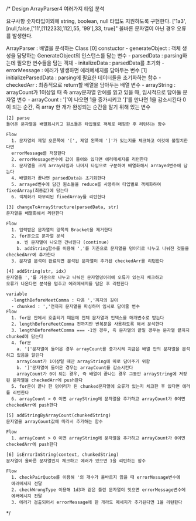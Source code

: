 /* Design
  ArrayParser4 여러가지 타입 분석

  요구사항
  숫자타입이외에 string, boolean, null 타입도 지원하도록 구현한다.
  ['1a3',[null,false,['11',[112233],112],55, '99'],33, true]"
  올바른 문자열이 아닌 경우 오류를 발생한다.
  
  ArrayParser : 배열을 분석하는 Class
    [0] constuctor
      - generateObject : 객체 생성을 담당하는 GenerateObject의 인스턴스를 담는 변수
      - parsedData : parsing하는데 필요한 변수들을 담는 객체
      - initalizeData : parsedData를 초기화
      - errorMessage : 에러가 발생하면 에러메세지를 담아두는 변수
    [1] initializeParsedData
      : parsing에 필요한 데이터들을 초기화하는 함수
      - checkedArr : 최종적으로 return할 배열을 담아두는 배열 변수
      - arrayString : arrayCount가 1이상일 때 즉 array문자열 안에를 읽고 있을 때,
      임시적으로 담아둘 문자열 변수
      - arrayCount : '['이 나오면 1을 증가시키고 ']'를 만나면 1을 감소시킨다
      0이 되는 순간, 즉 array 한 개가 완성되는 순간을 알기 위해 있는 변수
      
    [2] parse
    들어온 문자열을 배열화시키고 원소들은 타입별로 객체로 매핑한 후 리턴하는 함수

    Flow
      1. 문자열의 제일 오른쪽에 '[', 제일 왼쪽에 ']'가 있는지를 체크하고 이것에 불일치한다면
      errorMessage를 저장한다
      2. errorMessage변수에 값이 들어와 있다면 에러메세지를 리턴한다
      3. 문자열을 크게 array타입과 나머지 타입으로 구분하여 배열화해서 arrayed변수에 담는다
      4. 배열화가 끝나면 parsedData는 초기화한다
      5. arrayed변수에 담긴 원소들을 reduce를 사용하여 타입별로 객체화하여 fixedArray(최종값)에 담는다
      6. 객체화가 마무리된 fixedArray를 리턴한다
    
    [3] changeToArrayStructure(parsedData, str)
    문자열을 배열화해서 리턴한다

    Flow
      1. 입력받은 문자열의 양쪽의 Bracket을 제거한다
      2. for문으로 문자열 분석
        a. 빈 문자열이 나오면 건너뛴다 (continue)
        b. addString함수를 이용해 ','를 기준으로 문자열을 덩어리로 나누고 나눠진 것들을 checkedArr에 추가한다
      3. 문자열 분석이 완료되면 분석된 문자열이 추가된 checkedArr를 리턴한다

    [4] addString(str, idx)
    문자열을 ','를 기준으로 나누고 나눠진 문자열덩어리에 오류가 있는지 체크하고
    오류가 나온다면 분석을 멈추고 에러메세지를 담은 후 리턴한다
    
    variable
      -lengthBeforeMeetComma : 다음 ','까지의 길이
      - chunked : ','전까지 문자열을 파싱하며 임시로 담아줄 변수
    Flow
      1. for문 안에서 호출되기 때문에 전체 문자열과 인덱스를 매개변수로 받는다
      2. lengthBeforeMeetComma 전까지만 반복문을 사용하도록 해서 분석한다
      3. lengthBeforeMeetComma === -1인 경우, 즉 문자열의 끝일 경우는 문자열 끝까지 chunked에 담는다
      4. for문
        a. '['문자열이 들어온 경우 arrayCount를 증가시켜 지금은 배열 안의 문자열을 분석하고 있음을 알린다
        arrayCount가 1이상일 때만 arrayString에 따로 담아주기 위함
        b. ']'문자열이 들어온 경우는 arrayCount를 감소시킨다
        arrayCount가 0이 되는 경우, 즉 배열이 끝나는 경우 그동안 arrayString에 저장된 문자열을 checkedArr에 push한다
      5. for문이 끝나 한 덩어리가 된 chunked문자열에 오류가 있는지 체크한 후 있다면 에러를 리턴한다
      6. arrayCount > 0 이면 arrayString에 문자열을 추가하고 arrayCount가 0이면 checkedArr에 push한다
    
    [5] addStringByArrayCount(chunkedString)
    문자열을 arrayCount값에 따라서 추가하는 함수
    
    Flow
      1. arrayCount > 0 이면 arrayString에 문자열을 추가하고 arrayCount가 0이면 checkedArr에 push한다

    [6] isErrorInString(context, chunkedString)
    문자열이 올바른 문자열인지 체크하고 에러가 있으면 1을 리턴하는 함수

    Flow
      1. checkPairQuote를 이용해 '의 개수가 올바르지 않을 때 errorMessage변수에
      에러메세지 전달
      2. checkWrongType 이용해 1d3과 같은 틀린 문자열이 잇으면 errorMessage변수에
      에러메시지 전달
      3. 에러가 검출되어서 errorMessage에 한 개라도 메세지가 추가된다면 1을 리턴한다
  
*/